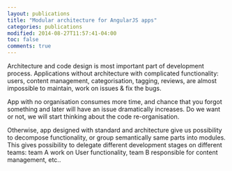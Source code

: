 ```yaml
---
layout: publications
title: "Modular architecture for AngularJS apps"
categories: publications
modified: 2014-08-27T11:57:41-04:00
toc: false
comments: true
---
```


Architecture and code design is most important part of development process.
Applications without architecture with complicated functionality: users, content management, categorisation, tagging,
reviews, are almost impossible to maintain, work on issues & fix the bugs.

App with no organisation consumes more time, and chance that you forgot something and later will have an issue dramatically increases.
Do we want or not, we will start thinking about the code re-organisation.

Otherwise, app designed with standard and architecture give us possibility to decompose functionality,
or group semantically same parts into modules.
This gives possibility to delegate different development stages on different teams:
 team A work on User functionality, team B responsible for content management, etc..